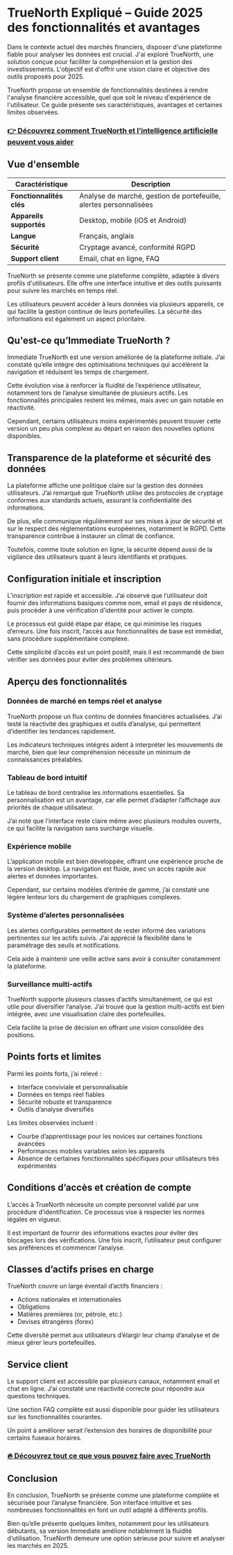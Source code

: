 # TrueNorth Expliqué – Guide 2025 des fonctionnalités et avantages
 

Dans le contexte actuel des marchés financiers, disposer d'une plateforme fiable pour analyser les données est crucial. J'ai exploré TrueNorth, une solution conçue pour faciliter la compréhension et la gestion des investissements. L'objectif est d'offrir une vision claire et objective des outils proposés pour 2025.

TrueNorth propose un ensemble de fonctionnalités destinées à rendre l'analyse financière accessible, quel que soit le niveau d'expérience de l'utilisateur. Ce guide présente ses caractéristiques, avantages et certaines limites observées.

### [👉 Découvrez comment TrueNorth et l’intelligence artificielle peuvent vous aider](https://tinyurl.com/27ns6f7p)
## Vue d'ensemble

| Caractéristique             | Description                                   |
|----------------------------|-----------------------------------------------|
| **Fonctionnalités clés**    | Analyse de marché, gestion de portefeuille, alertes personnalisées |
| **Appareils supportés**     | Desktop, mobile (iOS et Android)              |
| **Langue**                 | Français, anglais                             |
| **Sécurité**                | Cryptage avancé, conformité RGPD              |
| **Support client**          | Email, chat en ligne, FAQ                      |

TrueNorth se présente comme une plateforme complète, adaptée à divers profils d'utilisateurs. Elle offre une interface intuitive et des outils puissants pour suivre les marchés en temps réel.

Les utilisateurs peuvent accéder à leurs données via plusieurs appareils, ce qui facilite la gestion continue de leurs portefeuilles. La sécurité des informations est également un aspect prioritaire.

## Qu'est-ce qu’Immediate TrueNorth ?  

Immediate TrueNorth est une version améliorée de la plateforme initiale. J’ai constaté qu’elle intègre des optimisations techniques qui accélèrent la navigation et réduisent les temps de chargement.

Cette évolution vise à renforcer la fluidité de l’expérience utilisateur, notamment lors de l’analyse simultanée de plusieurs actifs. Les fonctionnalités principales restent les mêmes, mais avec un gain notable en réactivité.

Cependant, certains utilisateurs moins expérimentés peuvent trouver cette version un peu plus complexe au départ en raison des nouvelles options disponibles.

## Transparence de la plateforme et sécurité des données  

La plateforme affiche une politique claire sur la gestion des données utilisateurs. J’ai remarqué que TrueNorth utilise des protocoles de cryptage conformes aux standards actuels, assurant la confidentialité des informations.

De plus, elle communique régulièrement sur ses mises à jour de sécurité et sur le respect des réglementations européennes, notamment le RGPD. Cette transparence contribue à instaurer un climat de confiance.

Toutefois, comme toute solution en ligne, la sécurité dépend aussi de la vigilance des utilisateurs quant à leurs identifiants et pratiques.

## Configuration initiale et inscription  

L’inscription est rapide et accessible. J’ai observé que l’utilisateur doit fournir des informations basiques comme nom, email et pays de résidence, puis procéder à une vérification d’identité pour activer le compte.

Le processus est guidé étape par étape, ce qui minimise les risques d’erreurs. Une fois inscrit, l’accès aux fonctionnalités de base est immédiat, sans procédure supplémentaire complexe.

Cette simplicité d’accès est un point positif, mais il est recommandé de bien vérifier ses données pour éviter des problèmes ultérieurs.

## Aperçu des fonctionnalités  

### Données de marché en temps réel et analyse  

TrueNorth propose un flux continu de données financières actualisées. J’ai testé la réactivité des graphiques et outils d’analyse, qui permettent d’identifier les tendances rapidement.

Les indicateurs techniques intégrés aident à interpréter les mouvements de marché, bien que leur compréhension nécessite un minimum de connaissances préalables.

### Tableau de bord intuitif  

Le tableau de bord centralise les informations essentielles. Sa personnalisation est un avantage, car elle permet d’adapter l’affichage aux priorités de chaque utilisateur.

J’ai noté que l’interface reste claire même avec plusieurs modules ouverts, ce qui facilite la navigation sans surcharge visuelle.

### Expérience mobile  

L’application mobile est bien développée, offrant une expérience proche de la version desktop. La navigation est fluide, avec un accès rapide aux alertes et données importantes.

Cependant, sur certains modèles d’entrée de gamme, j’ai constaté une légère lenteur lors du chargement de graphiques complexes.

### Système d’alertes personnalisées  

Les alertes configurables permettent de rester informé des variations pertinentes sur les actifs suivis. J’ai apprécié la flexibilité dans le paramétrage des seuils et notifications.

Cela aide à maintenir une veille active sans avoir à consulter constamment la plateforme.

### Surveillance multi-actifs  

TrueNorth supporte plusieurs classes d’actifs simultanément, ce qui est utile pour diversifier l’analyse. J’ai trouvé que la gestion multi-actifs est bien intégrée, avec une visualisation claire des portefeuilles.

Cela facilite la prise de décision en offrant une vision consolidée des positions.

## Points forts et limites  

Parmi les points forts, j’ai relevé :

- Interface conviviale et personnalisable  
- Données en temps réel fiables  
- Sécurité robuste et transparence  
- Outils d’analyse diversifiés  

Les limites observées incluent :

- Courbe d’apprentissage pour les novices sur certaines fonctions avancées  
- Performances mobiles variables selon les appareils  
- Absence de certaines fonctionnalités spécifiques pour utilisateurs très expérimentés

## Conditions d’accès et création de compte  

L’accès à TrueNorth nécessite un compte personnel validé par une procédure d’identification. Ce processus vise à respecter les normes légales en vigueur.

Il est important de fournir des informations exactes pour éviter des blocages lors des vérifications. Une fois inscrit, l’utilisateur peut configurer ses préférences et commencer l’analyse.

## Classes d’actifs prises en charge  

TrueNorth couvre un large éventail d’actifs financiers :

- Actions nationales et internationales  
- Obligations  
- Matières premières (or, pétrole, etc.)  
- Devises étrangères (forex)  

Cette diversité permet aux utilisateurs d’élargir leur champ d’analyse et de mieux gérer leurs portefeuilles.

## Service client  

Le support client est accessible par plusieurs canaux, notamment email et chat en ligne. J’ai constaté une réactivité correcte pour répondre aux questions techniques.

Une section FAQ complète est aussi disponible pour guider les utilisateurs sur les fonctionnalités courantes.

Un point à améliorer serait l’extension des horaires de disponibilité pour certains fuseaux horaires.

### [🔥 Découvrez tout ce que vous pouvez faire avec TrueNorth](https://tinyurl.com/27ns6f7p)
## Conclusion  

En conclusion, TrueNorth se présente comme une plateforme complète et sécurisée pour l’analyse financière. Son interface intuitive et ses nombreuses fonctionnalités en font un outil adapté à différents profils.

Bien qu’elle présente quelques limites, notamment pour les utilisateurs débutants, sa version Immediate améliore notablement la fluidité d’utilisation. TrueNorth demeure une option sérieuse pour suivre et analyser les marchés en 2025.